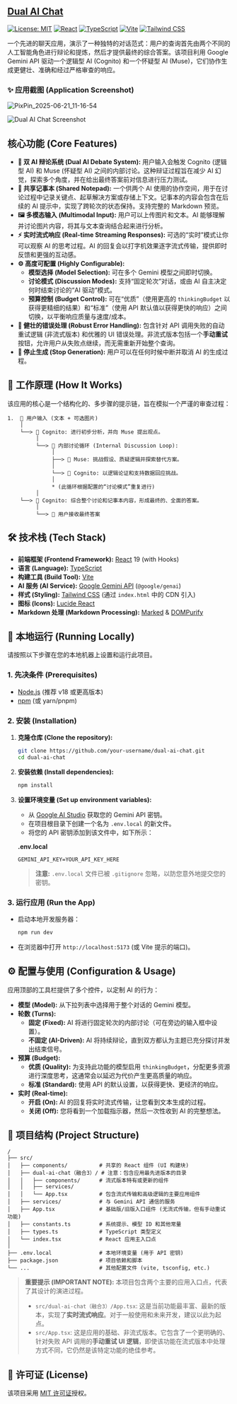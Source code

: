 [Dual AI Chat](https://aistudio.google.com/app/prompts?state=%7B%22ids%22:%5B%221wS-wmXT_J4S-sfYxY1wItwh4UuV4STEk%22%5D,%22action%22:%22open%22,%22userId%22:%22102038139080022776927%22,%22resourceKeys%22:%7B%7D%7D)
---



[![License: MIT](https://img.shields.io/badge/License-MIT-yellow.svg)](https://opensource.org/licenses/MIT)
[![React](https://img.shields.io/badge/React-19-blue?logo=react)](https://react.dev/)
[![TypeScript](https://img.shields.io/badge/TypeScript-5.7-blue?logo=typescript)](https://www.typescriptlang.org/)
[![Vite](https://img.shields.io/badge/Vite-6.2-blue?logo=vite)](https://vitejs.dev/)
[![Tailwind CSS](https://img.shields.io/badge/Tailwind_CSS-3-blue?logo=tailwindcss)](https://tailwindcss.com/)

一个先进的聊天应用，演示了一种独特的对话范式：用户的查询首先由两个不同的人工智能角色进行辩论和提炼，然后才提供最终的综合答案。该项目利用 Google Gemini API 驱动一个逻辑型 AI (Cognito) 和一个怀疑型 AI (Muse)，它们协作生成更健壮、准确和经过严格审查的响应。

### ✨ 应用截图 (Application Screenshot)

![PixPin_2025-06-21_11-16-54](https://github.com/user-attachments/assets/da49af58-274d-47b9-8ac0-7d8ea03cf642)

![Dual AI Chat Screenshot](placeholder.gif)

## 核心功能 (Core Features)

-   **🤖 双 AI 辩论系统 (Dual AI Debate System):** 用户输入会触发 Cognito (逻辑型 AI) 和 Muse (怀疑型 AI) 之间的内部讨论。这种辩证过程旨在减少 AI 幻觉，探索多个角度，并在给出最终答案前对信息进行压力测试。
-   **📝 共享记事本 (Shared Notepad):** 一个供两个 AI 使用的协作空间，用于在讨论过程中记录关键点、起草解决方案或存储上下文。记事本的内容会包含在后续的 AI 提示中，实现了跨轮次的状态保持。支持完整的 Markdown 预览。
-   **🖼️ 多模态输入 (Multimodal Input):** 用户可以上传图片和文本。AI 能够理解并讨论图片内容，将其与文本查询结合起来进行分析。
-   **⚡️ 实时流式响应 (Real-time Streaming Responses):** 可选的“实时”模式让你可以观察 AI 的思考过程。AI 的回复会以打字机效果逐字流式传输，提供即时反馈和更强的互动感。
-   **⚙️ 高度可配置 (Highly Configurable):**
    -   **模型选择 (Model Selection):** 可在多个 Gemini 模型之间即时切换。
    -   **讨论模式 (Discussion Modes):** 支持“固定轮次”对话，或由 AI 自主决定何时结束讨论的“AI 驱动”模式。
    -   **预算控制 (Budget Control):** 可在“优质”（使用更高的 `thinkingBudget` 以获得更精细的结果）和“标准”（使用 API 默认值以获得更快的响应）之间切换，以平衡响应质量与速度/成本。
-   **🔁 健壮的错误处理 (Robust Error Handling):** 包含针对 API 调用失败的自动重试逻辑 (非流式版本) 和优雅的 UI 错误处理。非流式版本包括一个**手动重试**按钮，允许用户从失败点继续，而无需重新开始整个查询。
-   **🚫 停止生成 (Stop Generation):** 用户可以在任何时候中断并取消 AI 的生成过程。

## 🤖 工作原理 (How It Works)

该应用的核心是一个结构化的、多步骤的提示链，旨在模拟一个严谨的审查过程：

```
1.  👤 用户输入 (文本 + 可选图片)
    │
    └──> 🤖 Cognito: 进行初步分析，并向 Muse 提出观点。
         │
         └──> 💬 内部讨论循环 (Internal Discussion Loop):
              │
              ├──> 🤖 Muse: 挑战假设、质疑逻辑并探索替代方案。
              │
              └──> 🤖 Cognito: 以逻辑论证和支持数据回应挑战。
              │
              * (此循环根据配置的“讨论模式”重复进行)
         │
    └──> 🤖 Cognito: 综合整个讨论和记事本内容，形成最终的、全面的答案。
         │
         └──> 👤 用户接收最终答案
```

## 🛠️ 技术栈 (Tech Stack)

-   **前端框架 (Frontend Framework):** [React](https://react.dev/) 19 (with Hooks)
-   **语言 (Language):** [TypeScript](https://www.typescriptlang.org/)
-   **构建工具 (Build Tool):** [Vite](https://vitejs.dev/)
-   **AI 服务 (AI Service):** [Google Gemini API](https://ai.google.dev/) (`@google/genai`)
-   **样式 (Styling):** [Tailwind CSS](https://tailwindcss.com/) (通过 `index.html` 中的 CDN 引入)
-   **图标 (Icons):** [Lucide React](https://lucide.dev/)
-   **Markdown 处理 (Markdown Processing):** [Marked](https://marked.js.org/) & [DOMPurify](https://github.com/cure53/DOMPurify)

## 🚀 本地运行 (Running Locally)

请按照以下步骤在您的本地机器上设置和运行此项目。

### 1. 先决条件 (Prerequisites)

-   [Node.js](https://nodejs.org/) (推荐 v18 或更高版本)
-   [npm](https://www.npmjs.com/) (或 yarn/pnpm)

### 2. 安装 (Installation)

1.  **克隆仓库 (Clone the repository):**
    ```bash
    git clone https://github.com/your-username/dual-ai-chat.git
    cd dual-ai-chat
    ```

2.  **安装依赖 (Install dependencies):**
    ```bash
    npm install
    ```

3.  **设置环境变量 (Set up environment variables):**
    -   从 [Google AI Studio](https://aistudio.google.com/app/apikey) 获取您的 Gemini API 密钥。
    -   在项目根目录下创建一个名为 `.env.local` 的新文件。
    -   将您的 API 密钥添加到该文件中，如下所示：

    **.env.local**
    ```
    GEMINI_API_KEY=YOUR_API_KEY_HERE
    ```
    > **注意:** `.env.local` 文件已被 `.gitignore` 忽略，以防您意外地提交您的密钥。

### 3. 运行应用 (Run the App)

-   启动本地开发服务器：
    ```bash
    npm run dev
    ```
-   在浏览器中打开 `http://localhost:5173` (或 Vite 提示的端口)。

## ⚙️ 配置与使用 (Configuration & Usage)

应用顶部的工具栏提供了多个控件，以定制 AI 的行为：

-   **模型 (Model):** 从下拉列表中选择用于整个对话的 Gemini 模型。
-   **轮数 (Turns):**
    -   **固定 (Fixed):** AI 将进行固定轮次的内部讨论（可在旁边的输入框中设置）。
    -   **不固定 (AI-Driven):** AI 将持续辩论，直到双方都认为主题已充分探讨并发出结束信号。
-   **预算 (Budget):**
    -   **优质 (Quality):** 为支持此功能的模型启用 `thinkingBudget`，分配更多资源进行深度思考，这通常会以延迟为代价产生更高质量的响应。
    -   **标准 (Standard):** 使用 API 的默认设置，以获得更快、更经济的响应。
-   **实时 (Real-time):**
    -   **开启 (On):** AI 的回复将实时流式传输，让您看到文本生成的过程。
    -   **关闭 (Off):** 您将看到一个加载指示器，然后一次性收到 AI 的完整想法。

## 📁 项目结构 (Project Structure)

```
/
├── src/
│   ├── components/          # 共享的 React 组件 (UI 构建块)
│   ├── dual-ai-chat（融合3）/ # 注意：包含应用最先进版本的目录
│   │   ├── components/      # 流式版本特有或更新的组件
│   │   ├── services/
│   │   └── App.tsx          # 包含流式传输和高级逻辑的主要应用组件
│   ├── services/            # 与 Gemini API 通信的服务
│   ├── App.tsx              # 基础版/旧版入口组件 (无流式传输，但有手动重试功能)
│   ├── constants.ts         # 系统提示、模型 ID 和其他常量
│   ├── types.ts             # TypeScript 类型定义
│   └── index.tsx            # React 应用主入口点
│
├── .env.local               # 本地环境变量 (用于 API 密钥)
├── package.json             # 项目依赖和脚本
└── ...                      # 其他配置文件 (vite, tsconfig, etc.)
```

> **重要提示 (IMPORTANT NOTE):** 本项目包含两个主要的应用入口点，代表了其设计的演进过程。
> -   `src/dual-ai-chat（融合3）/App.tsx`: 这是当前功能最丰富、最新的版本，实现了**实时流式响应**。对于一般使用和未来开发，建议以此为起点。
> -   `src/App.tsx`: 这是应用的基础、非流式版本。它包含了一个更明确的、针对失败 API 调用的**手动重试 UI 逻辑**，即使该功能在流式版本中处理方式不同，它仍然是该特定功能的绝佳参考。

## 📄 许可证 (License)

该项目采用 [MIT 许可证](LICENSE)授权。
